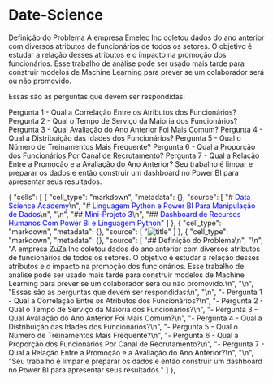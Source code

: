 # Date-Science


Definição do Problema
A empresa Emelec Inc coletou dados do ano anterior com diversos atributos de funcionários de todos os setores. O objetivo é estudar a relação desses atributos e o impacto na promoção dos funcionários. Esse trabalho de análise pode ser usado mais tarde para construir modelos de Machine Learning para prever se um colaborador será ou não promovido.

Essas são as perguntas que devem ser respondidas:

Pergunta 1 - Qual a Correlação Entre os Atributos dos Funcionários?
Pergunta 2 - Qual o Tempo de Serviço da Maioria dos Funcionários?
Pergunta 3 - Qual Avaliação do Ano Anterior Foi Mais Comum?
Pergunta 4 - Qual a Distribuição das Idades dos Funcionários?
Pergunta 5 - Qual o Número de Treinamentos Mais Frequente?
Pergunta 6 - Qual a Proporção dos Funcionários Por Canal de Recrutamento?
Pergunta 7 - Qual a Relação Entre a Promoção e a Avaliação do Ano Anterior?
Seu trabalho é limpar e preparar os dados e então construir um dashboard no Power BI para apresentar seus resultados.


{
 "cells": [
  {
   "cell_type": "markdown",
   "metadata": {},
   "source": [
    "# <font color='blue'>Data Science Academy</font>\n",
    "# <font color='blue'>Linguagem Python e Power BI Para Manipulação de Dados</font>\n",
    "\n",
    "## <font color='blue'>Mini-Projeto 3</font>\n",
    "## <font color='blue'>Dashboard de Recursos Humanos Com Power BI e Linguagem Python</font>"
   ]
  },
  {
   "cell_type": "markdown",
   "metadata": {},
   "source": [
    "![title](mini-projeto3.png)"
   ]
  },
  {
   "cell_type": "markdown",
   "metadata": {},
   "source": [
    "## Definição do Problema\n",
    "\n",
    "A empresa ZuZa Inc coletou dados do ano anterior com diversos atributos de funcionários de todos os setores. O objetivo é estudar a relação desses atributos e o impacto na promoção dos funcionários. Esse trabalho de análise pode ser usado mais tarde para construir modelos de Machine Learning para prever se um colaborador será ou não promovido.\n",
    "\n",
    "Essas são as perguntas que devem ser respondidas:\n",
    "\n",
    "- Pergunta 1 - Qual a Correlação Entre os Atributos dos Funcionários?\n",
    "- Pergunta 2 - Qual o Tempo de Serviço da Maioria dos Funcionários?\n",
    "- Pergunta 3 - Qual Avaliação do Ano Anterior Foi Mais Comum?\n",
    "- Pergunta 4 - Qual a Distribuição das Idades dos Funcionários?\n",
    "- Pergunta 5 - Qual o Número de Treinamentos Mais Frequente?\n",
    "- Pergunta 6 - Qual a Proporção dos Funcionários Por Canal de Recrutamento?\n",
    "- Pergunta 7 - Qual a Relação Entre a Promoção e a Avaliação do Ano Anterior?\n",
    "\n",
    "Seu trabalho é limpar e preparar os dados e então construir um dashboard no Power BI para apresentar seus resultados."
   ]
  },
